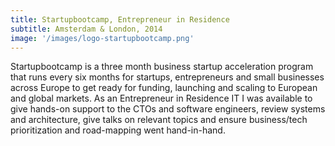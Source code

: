 ```yaml
---
title: Startupbootcamp, Entrepreneur in Residence
subtitle: Amsterdam & London, 2014
image: '/images/logo-startupbootcamp.png'
---
```

Startupbootcamp is a three month business startup acceleration program that runs every six months for startups, entrepreneurs and small businesses across Europe to get ready for funding, launching and scaling to European and global markets.
As an Entrepreneur in Residence IT I was available to give hands-on support to the CTOs and software engineers, review systems and architecture, give talks on relevant topics and ensure business/tech prioritization and road-mapping went hand-in-hand.